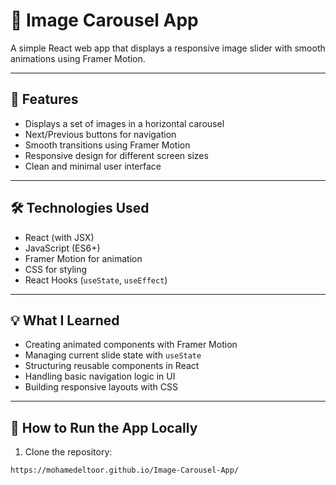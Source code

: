 # 🎠 Image Carousel App

A simple React web app that displays a responsive image slider with smooth animations using Framer Motion.

---

## 🚀 Features

- Displays a set of images in a horizontal carousel
- Next/Previous buttons for navigation
- Smooth transitions using Framer Motion
- Responsive design for different screen sizes
- Clean and minimal user interface

---

## 🛠️ Technologies Used

- React (with JSX)
- JavaScript (ES6+)
- Framer Motion for animation
- CSS for styling
- React Hooks (`useState`, `useEffect`)

---

## 💡 What I Learned

- Creating animated components with Framer Motion
- Managing current slide state with `useState`
- Structuring reusable components in React
- Handling basic navigation logic in UI
- Building responsive layouts with CSS

---
 
## 📂 How to Run the App Locally

1. Clone the repository:
```bash
https://mohamedeltoor.github.io/Image-Carousel-App/
